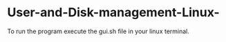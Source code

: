 # User-and-Disk-management-Linux-

To run the program execute the gui.sh file in your linux terminal.
